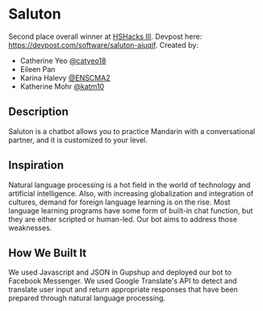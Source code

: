 # Saluton
Second place overall winner at [HSHacks III](www.hshacks3.devpost.com). Devpost here: https://devpost.com/software/saluton-aiuqjf. Created by:
- Catherine Yeo [@catyeo18](https://github.com/catyeo18) 
- Eileen Pan
- Karina Halevy [@ENSCMA2](https://github.com/ENSCMA2)
- Katherine Mohr [@katm10](https://github.com/katm10)

## Description
Saluton is a chatbot allows you to practice Mandarin with a conversational partner, and it is customized to your level. 

## Inspiration
Natural language processing is a hot field in the world of technology and artificial intelligence. Also, with increasing globalization and integration of cultures, demand for foreign language learning is on the rise. Most language learning programs have some form of built-in chat function, but they are either scripted or human-led. Our bot aims to address those weaknesses.

## How We Built It
We used Javascript and JSON in Gupshup and deployed our bot to Facebook Messenger. We used Google Translate's API to detect and translate user input and return appropriate responses that have been prepared through natural language processing.




